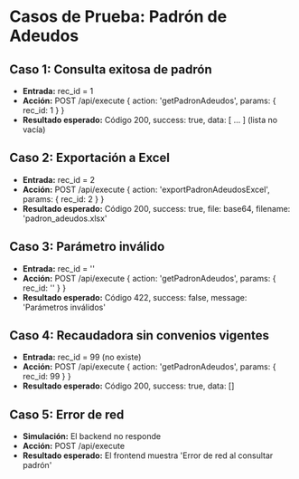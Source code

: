 # Casos de Prueba: Padrón de Adeudos

## Caso 1: Consulta exitosa de padrón
- **Entrada:** rec_id = 1
- **Acción:** POST /api/execute { action: 'getPadronAdeudos', params: { rec_id: 1 } }
- **Resultado esperado:** Código 200, success: true, data: [ ... ] (lista no vacía)

## Caso 2: Exportación a Excel
- **Entrada:** rec_id = 2
- **Acción:** POST /api/execute { action: 'exportPadronAdeudosExcel', params: { rec_id: 2 } }
- **Resultado esperado:** Código 200, success: true, file: base64, filename: 'padron_adeudos.xlsx'

## Caso 3: Parámetro inválido
- **Entrada:** rec_id = ''
- **Acción:** POST /api/execute { action: 'getPadronAdeudos', params: { rec_id: '' } }
- **Resultado esperado:** Código 422, success: false, message: 'Parámetros inválidos'

## Caso 4: Recaudadora sin convenios vigentes
- **Entrada:** rec_id = 99 (no existe)
- **Acción:** POST /api/execute { action: 'getPadronAdeudos', params: { rec_id: 99 } }
- **Resultado esperado:** Código 200, success: true, data: []

## Caso 5: Error de red
- **Simulación:** El backend no responde
- **Acción:** POST /api/execute
- **Resultado esperado:** El frontend muestra 'Error de red al consultar padrón'
